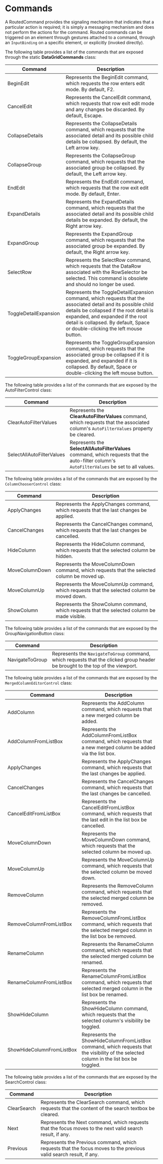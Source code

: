 # Commands

A RoutedCommand provides the signaling mechanism that indicates that a particular action is required; it is simply a messaging mechanism and does not perform the actions for the command. Routed commands can be triggered on an element through gestures attached to a command, through an `InputBinding` on a specific element, or explicitly (invoked directly). 

The following table provides a list of the commands that are exposed through the static **DataGridCommands** class: 

|Command|	Description|
|-------|------------|
|BeginEdit	|Represents the BeginEdit command, which requests the row enters edit mode. By default, F2.|
|CancelEdit	|Represents the CancelEdit command, which requests that row exit edit mode and any changes be discarded. By default, Escape.|
|CollapseDetails	|Represents the CollapseDetails command, which requests that the associated detail and its possible child details be collapsed. By default, the Left arrow key.|
|CollapseGroup	|Represents the CollapseGroup command, which requests that the associated group be collapsed. By default, the Left arrow key.  |
|EndEdit	|Represents the EndEdit command, which requests that the row exit edit mode. By default, Enter.|
|ExpandDetails	|Represents the ExpandDetails command, which requests that the associated detail and its possible child details be expanded. By default, the Right arrow key.|
|ExpandGroup	|Represents the ExpandGroup command, which requests that the associated group be expanded. By default, the Right arrow key.|
|SelectRow	|Represents the SelectRow command, which requests that the DataRow associated with the RowSelector be selected. This command is obsolete and should no longer be used.|
|ToggleDetailExpansion	|Represents the ToggleDetailExpansion command, which requests that the associated detail and its possible child details be collapsed if the root detail is expanded, and expanded if the root detail is collapsed. By default, Space or double-clicking the left mouse button.|
|ToggleGroupExpansion	|Represents the ToggleGroupExpansion command, which requests that the associated group be collapsed if it is expanded, and expanded if it is collapsed. By default, Space or double-clicking the left mouse button.  |

The following table provides a list of the commands that are exposed by the AutoFilterControl class: 

|Command|	Description|
|-------|------------|
|ClearAutoFilterValues	|Represents the **ClearAutoFilterValues** command, which requests that the associated column's `AutoFilterValues` property be cleared.|
|SelectAllAutoFilterValues	|Represents the **SelectAllAutoFilterValues** command, which requests that the auto-filter column's `AutoFilterValues` be set to all values.|

The following table provides a list of the commands that are exposed by the `ColumnChooserControl` class: 

|Command|	Description|
|-------|------------|
|ApplyChanges	|Represents the ApplyChanges command, which requests that the last changes be applied.|
|CancelChanges|	Represents the CancelChanges command, which requests that the last changes be cancelled.|
|HideColumn	|Represents the HideColumn command, which requests that the selected column be hidden.|
|MoveColumnDown|	Represents the MoveColumnDown command, which requests that the selected column be moved up.|
|MoveColumnUp|	Represents the MoveColumnUp command, which requests that the selected column be moved down.|
|ShowColumn|	Represents the ShowColumn command, which requests that the selected column be made visible.|

The following table provides a list of the commands that are exposed by the GroupNavigationButton class: 

|Command|	Description|
|-------|------------|
|NavigateToGroup	|Represents the `NavigateToGroup` command, which requests that the clicked group header be brought to the top of the viewport.|

The following table provides a list of the commands that are exposed by the `MergedColumnEditorControl` class: 

|Command|	Description|
|-------|------------|
|AddColumn	|Represents the AddColumn command, which requests that a new merged column be added.|
|AddColumnFromListBox|	Represents the AddColumnFromListBox command, which requests that a new merged column be added via the list box.|
|ApplyChanges	|Represents the ApplyChanges command, which requests that the last changes be applied.|
|CancelChanges	|Represents the CancelChanges command, which requests that the last changes be cancelled.|
|CancelEditFromListBox|	Represents the CancelEditFromListBox command, which requests that the last edit in the list box be cancelled.|
|MoveColumnDown	|Represents the MoveColumnDown command, which requests that the selected column be moved up.|
|MoveColumnUp	|Represents the MoveColumnUp command, which requests that the selected column be moved down.|
|RemoveColumn	|Represents the RemoveColumn command, which requests that the selected merged column be removed.|
|RemoveColumnFromListBox|	Represents the RemoveColumnFromListBox command, which requests that the selected merged column in the list box be removed.|
|RenameColumn	|Represents the RenameColumn command, which requests that the selected merged column be renamed.|
|RenameColumnFromListBox|	Represents the RenameColumnFromListBox command, which requests that selected merged column in the list box be renamed.|
|ShowHideColumn	|Represents the ShowHideColumn command, which requests that the selected column's visibility be toggled.|
|ShowHideColumnFromListBox|	Represents the ShowHideColumnFromListBox command, which requests that the visibility of the selected column in the list box be toggled.|

The following table provides a list of the commands that are exposed by the SearchControl class: 

|Command|	Description|
|-------|------------|
|ClearSearch	|Represents the ClearSearch command, which requests that the content of the search textbox be cleared.|
|Next|	Represents the Next command, which requests that the focus moves to the next valid search result, if any.|
|Previous	|Represents the Previous command, which requests that the focus moves to the previous valid search result, if any.|